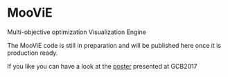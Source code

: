 # MooViE
Multi-objective optimization Visualization Engine

The MooViE code is still in preparation and will be published here once it is production ready.

If you like you can have a look at the [poster](GCB2017_Poster.pdf) presented at GCB2017
